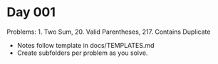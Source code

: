 # Day 001

Problems: 1. Two Sum, 20. Valid Parentheses, 217. Contains Duplicate

- Notes follow template in docs/TEMPLATES.md
- Create subfolders per problem as you solve.
